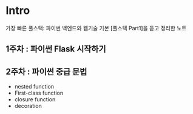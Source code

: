 # Intro

가장 빠른 풀스택: 파이썬 백엔드와 웹기술 기본 [풀스택 Part1]을 듣고 정리한 노트

## 1주차 : 파이썬 Flask 시작하기

## 2주차 : 파이썬 중급 문법
* nested function
* First-class function
* closure function
* decoration

